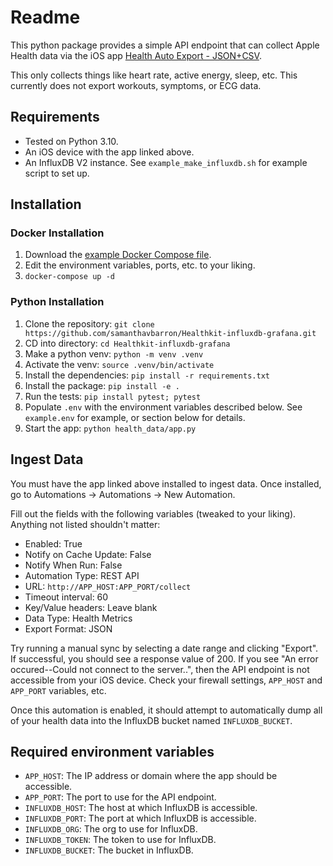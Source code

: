 # Readme

This python package provides a simple API endpoint that can collect Apple Health data via the iOS app [Health Auto Export - JSON+CSV](https://apps.apple.com/us/app/health-auto-export-json-csv/id1115567069).

This only collects things like heart rate, active energy, sleep, etc. This currently does not export workouts, symptoms, or ECG data.

## Requirements

- Tested on Python 3.10.
- An iOS device with the app linked above.
- An InfluxDB V2 instance. See `example_make_influxdb.sh` for example script to set up.

## Installation

### Docker Installation

1. Download the [example Docker Compose file](https://github.com/samanthavbarron/Healthkit-influxdb-grafana/blob/main/docker-compose.yml).
2. Edit the environment variables, ports, etc. to your liking.
3. `docker-compose up -d`

### Python Installation

1. Clone the repository: `git clone https://github.com/samanthavbarron/Healthkit-influxdb-grafana.git`
2. CD into directory: `cd Healthkit-influxdb-grafana`
3. Make a python venv: `python -m venv .venv`
4. Activate the venv: `source .venv/bin/activate`
5. Install the dependencies: `pip install -r requirements.txt`
6. Install the package: `pip install -e .`
7. Run the tests: `pip install pytest; pytest`
8. Populate `.env` with the environment variables described below. See `example.env` for example, or section below for details.
9. Start the app: `python health_data/app.py`

## Ingest Data

You must have the app linked above installed to ingest data. Once installed, go to Automations -> Automations -> New Automation.

Fill out the fields with the following variables (tweaked to your liking). Anything not listed shouldn't matter:
- Enabled: True
- Notify on Cache Update: False
- Notify When Run: False
- Automation Type: REST API
- URL: `http://APP_HOST:APP_PORT/collect`
- Timeout interval: 60
- Key/Value headers: Leave blank
- Data Type: Health Metrics
- Export Format: JSON

Try running a manual sync by selecting a date range and clicking "Export". If successful, you should see a response value of 200. If you see "An error occured--Could not connect to the server..", then the API endpoint is not accessible from your iOS device. Check your firewall settings, `APP_HOST` and `APP_PORT` variables, etc.

Once this automation is enabled, it should attempt to automatically dump all of your health data into the InfluxDB bucket named `INFLUXDB_BUCKET`.

## Required environment variables
* `APP_HOST`: The IP address or domain where the app should be accessible.
* `APP_PORT`: The port to use for the API endpoint.
* `INFLUXDB_HOST`: The host at which InfluxDB is accessible.
* `INFLUXDB_PORT`: The port at which InfluxDB is accessible.
* `INFLUXDB_ORG`: The org to use for InfluxDB.
* `INFLUXDB_TOKEN`: The token to use for InfluxDB.
* `INFLUXDB_BUCKET`: The bucket in InfluxDB.
